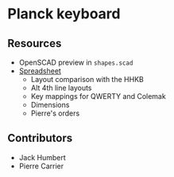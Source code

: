 Planck keyboard
===============

Resources
---------
- OpenSCAD preview in `shapes.scad`
- [Spreadsheet](https://docs.google.com/spreadsheets/d/16PL8BpmRk11sDVm4-0jr7IXSfV37S0lgZxZrVKjS4J4/)
  - Layout comparison with the HHKB
  - Alt 4th line layouts
  - Key mappings for QWERTY and Colemak
  - Dimensions
  - Pierre's orders

Contributors
------------
- Jack Humbert
- Pierre Carrier
